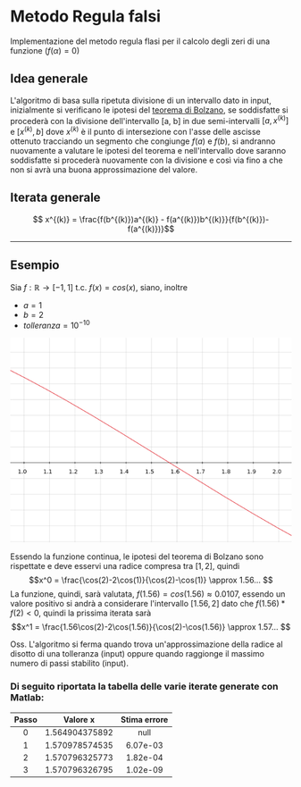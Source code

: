 # Metodo Regula falsi

Implementazione del metodo regula flasi per il calcolo degli zeri di una funzione $(f(\alpha) = 0)$

## Idea generale
L'algoritmo di basa sulla ripetuta divisione di un intervallo dato in input, inizialmente si verificano le ipotesi del [teorema di Bolzano](https://it.wikipedia.org/wiki/Teorema_di_Bolzano), se soddisfatte si procederà con la divisione dell'intervallo [a, b] in due semi-intervalli $[a, x^{(k)}]$ e $[x^{(k)} , b]$ dove $x^{(k)}$ è il punto di intersezione con l'asse delle ascisse ottenuto tracciando un segmento che congiunge $f(a)$ e $f(b)$, si andranno nuovamente a valutare le ipotesi del teorema e nell'intervallo dove saranno soddisfatte si procederà nuovamente con la divisione e così via fino a che non si avrà una buona approssimazione del valore.

## Iterata generale

$$ x^{(k)} = \frac{f(b^{(k)})a^{(k)} - f(a^{(k)})b^{(k)}}{f(b^{(k)})-f(a^{(k)})}$$

----

## Esempio 

Sia $f: \mathbb{R} \longrightarrow [-1, 1]$ t.c. $f(x) = cos(x)$,
siano, inoltre 
* $a = 1$
* $b = 2$  
* $tolleranza = 10^{-10}$

<div align="center"><img src="img/Cos.png" /></div>

Essendo la funzione continua, le ipotesi del teorema di Bolzano sono rispettate e deve esservi una radice compresa tra $[1, 2]$, quindi 
$$x^0 = \frac{\cos(2)-2\cos(1)}{\cos(2)-\cos(1)} \approx 1.56... $$
La funzione, quindi, sarà valutata, $f(1.56) = cos(1.56) \approx 0.0107$, essendo un valore positivo si andrà a considerare l'intervallo $[1.56, 2]$ dato che $f(1.56)*f(2) < 0$, quindi la prissima iterata sarà
$$x^1 = \frac{1.56\cos(2)-2\cos(1.56)}{\cos(2)-\cos(1.56)} \approx 1.57... $$

Oss. L'algoritmo si ferma quando trova un'approssimazione della radice al disotto di una tolleranza (input) oppure quando raggionge il massimo numero di passi stabilito (input).

### Di seguito riportata la tabella delle varie iterate generate con Matlab:

| Passo |    Valore x    | Stima errore  |
|:----: |      :----:    |    :----:     |
| 0     | 1.564904375892 | null          |
| 1     | 1.570978574535 | 6.07e-03      |
| 2     | 1.570796325773 | 1.82e-04      |
| 3     | 1.570796326795 | 1.02e-09      |

